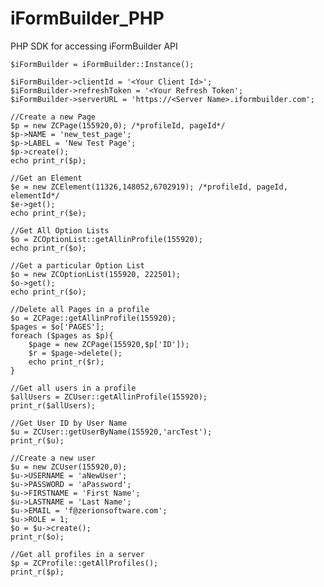 iFormBuilder_PHP
================

PHP SDK for accessing iFormBuilder API

	$iFormBuilder = iFormBuilder::Instance();

	$iFormBuilder->clientId = '<Your Client Id>';
	$iFormBuilder->refreshToken = '<Your Refresh Token';
	$iFormBuilder->serverURL = 'https://<Server Name>.iformbuilder.com';

	//Create a new Page
	$p = new ZCPage(155920,0); /*profileId, pageId*/
	$p->NAME = 'new_test_page';
	$p->LABEL = 'New Test Page';
	$p->create();
	echo print_r($p);

	//Get an Element
	$e = new ZCElement(11326,148052,6702919); /*profileId, pageId, elementId*/
	$e->get();
	echo print_r($e);

	//Get All Option Lists
	$o = ZCOptionList::getAllinProfile(155920);
	echo print_r($o);

	//Get a particular Option List
	$o = new ZCOptionList(155920, 222501);
	$o->get();
	echo print_r($o);

	//Delete all Pages in a profile
	$o = ZCPage::getAllinProfile(155920);
	$pages = $o['PAGES'];
	foreach ($pages as $p){
		$page = new ZCPage(155920,$p['ID']);
		$r = $page->delete();
		echo print_r($r);
	}

	//Get all users in a profile
	$allUsers = ZCUser::getAllinProfile(155920);
	print_r($allUsers);

	//Get User ID by User Name
	$u = ZCUser::getUserByName(155920,'arcTest');
	print_r($u);

	//Create a new user
	$u = new ZCUser(155920,0);
	$u->USERNAME = 'aNewUser';
	$u->PASSWORD = 'aPassword';
	$u->FIRSTNAME = 'First Name';
	$u->LASTNAME = 'Last Name';
	$u->EMAIL = 'f@zerionsoftware.com';
	$u->ROLE = 1;
	$o = $u->create();
	print_r($o);

	//Get all profiles in a server
	$p = ZCProfile::getAllProfiles();
	print_r($p);

